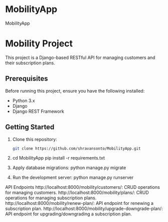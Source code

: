 # MobilityApp
MobilityApp

# Mobility Project

This project is a Django-based RESTful API for managing customers and their subscription plans.

## Prerequisites

Before running this project, ensure you have the following installed:

- Python 3.x
- Django
- Django REST Framework

## Getting Started

1. Clone this repository:
   ```bash
   git clone https://github.com/shravansonto/MobilityApp.git

2. cd MobilityApp
    pip install -r requirements.txt

3. Apply database migrations:
 python manage.py migrate

4. Run the development server:
    python manage.py runserver

API Endpoints
http://localhost:8000/mobility/customers/: CRUD operations for managing customers.
http://localhost:8000/mobility/plans/: CRUD operations for managing subscription plans.
http://localhost:8000/mobility/renew-plan/: API endpoint for renewing a subscription plan.
http://localhost:8000/mobility/upgrade-downgrade-plan/: API endpoint for upgrading/downgrading a subscription plan.

